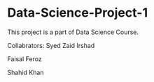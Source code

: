 # Data-Science-Project-1
This project is a part of Data Science Course.

Collabrators:
Syed Zaid Irshad

Faisal Feroz

Shahid Khan

